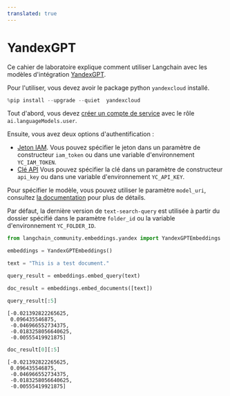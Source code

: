 ```yaml
---
translated: true
---
```


# YandexGPT

Ce cahier de laboratoire explique comment utiliser Langchain avec les modèles d'intégration [YandexGPT](https://cloud.yandex.com/en/services/yandexgpt).

Pour l'utiliser, vous devez avoir le package python `yandexcloud` installé.

```python
%pip install --upgrade --quiet  yandexcloud
```

Tout d'abord, vous devez [créer un compte de service](https://cloud.yandex.com/en/docs/iam/operations/sa/create) avec le rôle `ai.languageModels.user`.

Ensuite, vous avez deux options d'authentification :
- [Jeton IAM](https://cloud.yandex.com/en/docs/iam/operations/iam-token/create-for-sa).
    Vous pouvez spécifier le jeton dans un paramètre de constructeur `iam_token` ou dans une variable d'environnement `YC_IAM_TOKEN`.
- [Clé API](https://cloud.yandex.com/en/docs/iam/operations/api-key/create)
    Vous pouvez spécifier la clé dans un paramètre de constructeur `api_key` ou dans une variable d'environnement `YC_API_KEY`.

Pour spécifier le modèle, vous pouvez utiliser le paramètre `model_uri`, consultez [la documentation](https://cloud.yandex.com/en/docs/yandexgpt/concepts/models#yandexgpt-embeddings) pour plus de détails.

Par défaut, la dernière version de `text-search-query` est utilisée à partir du dossier spécifié dans le paramètre `folder_id` ou la variable d'environnement `YC_FOLDER_ID`.

```python
from langchain_community.embeddings.yandex import YandexGPTEmbeddings
```

```python
embeddings = YandexGPTEmbeddings()
```

```python
text = "This is a test document."
```

```python
query_result = embeddings.embed_query(text)
```

```python
doc_result = embeddings.embed_documents([text])
```

```python
query_result[:5]
```

```output
[-0.021392822265625,
 0.096435546875,
 -0.046966552734375,
 -0.0183258056640625,
 -0.00555419921875]
```

```python
doc_result[0][:5]
```

```output
[-0.021392822265625,
 0.096435546875,
 -0.046966552734375,
 -0.0183258056640625,
 -0.00555419921875]
```
